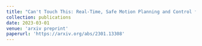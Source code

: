 ```yaml
---
title: "Can't Touch This: Real-Time, Safe Motion Planning and Control for Manipulators Under Uncertainty"
collection: publications
date: 2023-03-01
venue: 'arxiv preprint'
paperurl: 'https://arxiv.org/abs/2301.13308'
---
```

